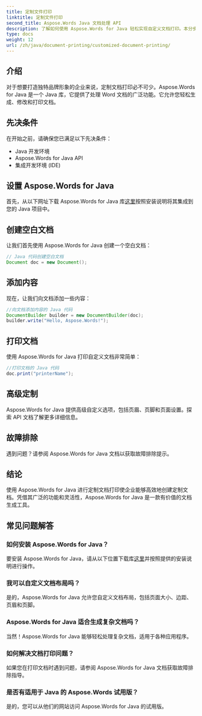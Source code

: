 ```yaml
---
title: 定制文件打印
linktitle: 定制文件打印
second_title: Aspose.Words Java 文档处理 API
description: 了解如何使用 Aspose.Words for Java 轻松实现自定义文档打印。本分步指南涵盖了从设置到高级自定义的所有内容。
type: docs
weight: 12
url: /zh/java/document-printing/customized-document-printing/
---
```


## 介绍

对于想要打造独特品牌形象的企业来说，定制文档打印必不可少。Aspose.Words for Java 是一个 Java 库，它提供了处理 Word 文档的广泛功能。它允许您轻松生成、修改和打印文档。

## 先决条件

在开始之前，请确保您已满足以下先决条件：

- Java 开发环境
- Aspose.Words for Java API
- 集成开发环境 (IDE)

## 设置 Aspose.Words for Java

首先，从以下网址下载 Aspose.Words for Java 库[这里](https://releases.aspose.com/words/java/)按照安装说明将其集成到您的 Java 项目中。

## 创建空白文档

让我们首先使用 Aspose.Words for Java 创建一个空白文档：

```java
// Java 代码创建空白文档
Document doc = new Document();
```

## 添加内容

现在，让我们向文档添加一些内容：

```java
//向文档添加内容的 Java 代码
DocumentBuilder builder = new DocumentBuilder(doc);
builder.write("Hello, Aspose.Words!");
```

## 打印文档

使用 Aspose.Words for Java 打印自定义文档非常简单：

```java
//打印文档的 Java 代码
doc.print("printerName");
```

## 高级定制

Aspose.Words for Java 提供高级自定义选项，包括页眉、页脚和页面设置。探索 API 文档了解更多详细信息。

## 故障排除

遇到问题？请参阅 Aspose.Words for Java 文档以获取故障排除提示。

## 结论

使用 Aspose.Words for Java 进行定制文档打印使企业能够高效地创建定制文档。凭借其广泛的功能和灵活性，Aspose.Words for Java 是一款有价值的文档生成工具。

## 常见问题解答

### 如何安装 Aspose.Words for Java？

要安装 Aspose.Words for Java，请从以下位置下载库[这里](https://releases.aspose.com/words/java/)并按照提供的安装说明进行操作。

### 我可以自定义文档布局吗？

是的，Aspose.Words for Java 允许您自定义文档布局，包括页面大小、边距、页眉和页脚。

### Aspose.Words for Java 适合生成复杂文档吗？

当然！Aspose.Words for Java 能够轻松处理复杂文档，适用于各种应用程序。

### 如何解决文档打印问题？

如果您在打印文档时遇到问题，请参阅 Aspose.Words for Java 文档获取故障排除指导。

### 是否有适用于 Java 的 Aspose.Words 试用版？

是的，您可以从他们的网站访问 Aspose.Words for Java 的试用版。